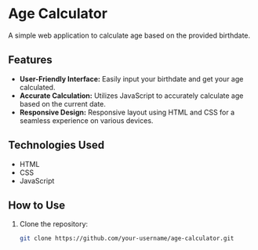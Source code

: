# Age Calculator

A simple web application to calculate age based on the provided birthdate.

## Features

- **User-Friendly Interface:** Easily input your birthdate and get your age calculated.
- **Accurate Calculation:** Utilizes JavaScript to accurately calculate age based on the current date.
- **Responsive Design:** Responsive layout using HTML and CSS for a seamless experience on various devices.

## Technologies Used

- HTML
- CSS
- JavaScript

## How to Use

1. Clone the repository:

   ```bash
   git clone https://github.com/your-username/age-calculator.git
